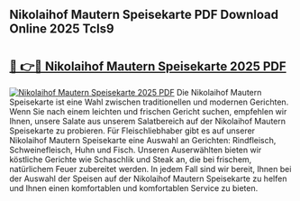 ## Nikolaihof Mautern Speisekarte PDF Download Online 2025 Tcls9

# <h2><a href="http://gc5vxa.nevu.top/?p=Nikolaihof+Mautern+Speisekarte">🔗 👉🔴 Nikolaihof Mautern Speisekarte 2025 PDF</a></h2>

[![Nikolaihof Mautern Speisekarte 2025 PDF](https://i.imgur.com/dBaPXMq.png)](http://gc5vxa.nevu.top/?p=Nikolaihof+Mautern+Speisekarte)
Die Nikolaihof Mautern Speisekarte ist eine Wahl zwischen traditionellen und modernen Gerichten. Wenn Sie nach einem leichten und frischen Gericht suchen, empfehlen wir Ihnen, unsere Salate aus unserem Salatbereich auf der Nikolaihof Mautern Speisekarte zu probieren. Für Fleischliebhaber gibt es auf unserer Nikolaihof Mautern Speisekarte eine Auswahl an Gerichten: Rindfleisch, Schweinefleisch, Huhn und Fisch. Unseren Auserwählten bieten wir köstliche Gerichte wie Schaschlik und Steak an, die bei frischem, natürlichem Feuer zubereitet werden. In jedem Fall sind wir bereit, Ihnen bei der Auswahl der Speisen auf der Nikolaihof Mautern Speisekarte zu helfen und Ihnen einen komfortablen und komfortablen Service zu bieten.
